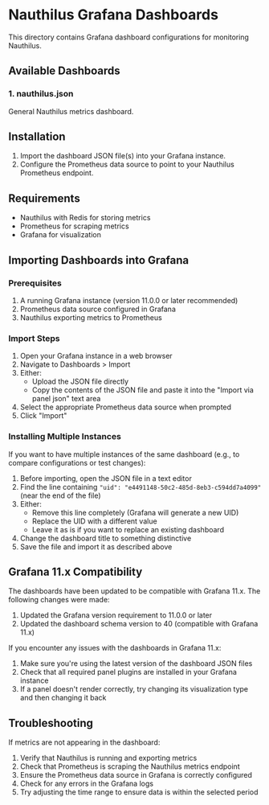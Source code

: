 # Nauthilus Grafana Dashboards

This directory contains Grafana dashboard configurations for monitoring Nauthilus.

## Available Dashboards

### 1. nauthilus.json

General Nauthilus metrics dashboard.

## Installation

1. Import the dashboard JSON file(s) into your Grafana instance.
2. Configure the Prometheus data source to point to your Nauthilus Prometheus endpoint.

## Requirements

- Nauthilus with Redis for storing metrics
- Prometheus for scraping metrics
- Grafana for visualization

## Importing Dashboards into Grafana

### Prerequisites

1. A running Grafana instance (version 11.0.0 or later recommended)
2. Prometheus data source configured in Grafana
3. Nauthilus exporting metrics to Prometheus

### Import Steps

1. Open your Grafana instance in a web browser
2. Navigate to Dashboards > Import
3. Either:
   - Upload the JSON file directly
   - Copy the contents of the JSON file and paste it into the "Import via panel json" text area
4. Select the appropriate Prometheus data source when prompted
5. Click "Import"

### Installing Multiple Instances

If you want to have multiple instances of the same dashboard (e.g., to compare configurations or test changes):

1. Before importing, open the JSON file in a text editor
2. Find the line containing `"uid": "e4491148-50c2-485d-8eb3-c594dd7a4099"` (near the end of the file)
3. Either:
   - Remove this line completely (Grafana will generate a new UID)
   - Replace the UID with a different value
   - Leave it as is if you want to replace an existing dashboard
4. Change the dashboard title to something distinctive
5. Save the file and import it as described above

## Grafana 11.x Compatibility

The dashboards have been updated to be compatible with Grafana 11.x. The following changes were made:

1. Updated the Grafana version requirement to 11.0.0 or later
2. Updated the dashboard schema version to 40 (compatible with Grafana 11.x)

If you encounter any issues with the dashboards in Grafana 11.x:

1. Make sure you're using the latest version of the dashboard JSON files
2. Check that all required panel plugins are installed in your Grafana instance
3. If a panel doesn't render correctly, try changing its visualization type and then changing it back

## Troubleshooting

If metrics are not appearing in the dashboard:

1. Verify that Nauthilus is running and exporting metrics
2. Check that Prometheus is scraping the Nauthilus metrics endpoint
3. Ensure the Prometheus data source in Grafana is correctly configured
4. Check for any errors in the Grafana logs
5. Try adjusting the time range to ensure data is within the selected period
